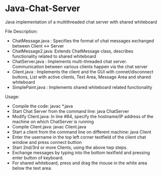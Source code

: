 # Java-Chat-Server
Java implementation of a multithreaded chat server with shared whiteboard

File Description:

- ChatMessage.java : Specifies the format of chat messages exchanged between Client <-> Server
- ChatMessage2.java: Extends ChatMessage class, describes functionality related to shared whiteboard
- ChatServer.java  : Implements multi-threaded chat server. Communication between various clients happen via the chat server
- Client.java      : Implements the client and the GUI with connet/disconnect buttons, List with active clients, Text Area, Message Area and shared whiteboard
- SimplePaint.java : Implements shared whiteboard related functionality

Usage:
- Compile the code: javac *.java
- Start Chat Server from the command line: java ChatServer
- Modify Client.java: In line #84, specify the hostname/IP address of the machine on which  ChatServer is running
- Compile Client.java: javac Client.java 
- Start a client from the command line on different machine: java Client 
- Enter the username in the top left corner textfield of the client chat window and press connect buttion
- Start 2nd/3rd or more Clients, using the above twp steps.
- Exchange messages by typing into the bottom textfield and pressing enter button of keyboard.
- For shared whiteboard, press and drag the mouse in the white area below the text area.  
